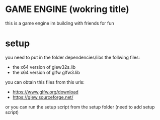 # GAME ENGINE (wokring title)

this is a game engine im building with friends for fun

# setup
you need to put in the folder dependencies/libs the follwing files:
* the x64 version of glew32s.lib
* the x64 version of glfw glfw3.lib 

you can obtain this files from this urls:

* https://www.glfw.org/download
* https://glew.sourceforge.net/

or you can run the setup script from the setup folder (need to add setup script)
